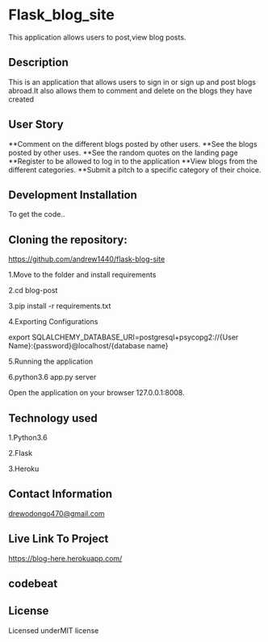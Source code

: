 # Flask_blog_site

 This application allows users to post,view blog posts.
 
## Description

This is an application that allows users to sign in or sign up and post blogs abroad.It also allows them to comment and delete on the blogs they have created

## User Story

**Comment on the different blogs posted by other users.
**See the blogs posted by other uses.
**See the random quotes on the landing page
**Register to be allowed to log in to the application
**View blogs from the different categories.
**Submit a pitch to a specific category of their choice.

## Development Installation
To get the code..

## Cloning the repository:
https://github.com/andrew1440/flask-blog-site

1.Move to the folder and install requirements

2.cd blog-post

3.pip install -r requirements.txt

4.Exporting Configurations

export SQLALCHEMY_DATABASE_URI=postgresql+psycopg2://{User Name}:{password}@localhost/{database name}

5.Running the application

6.python3.6 app.py server

Open the application on your browser 127.0.0.1:8008.

## Technology used

1.Python3.6

2.Flask

3.Heroku

## Contact Information

drewodongo470@gmail.com

## Live Link To Project
https://blog-here.herokuapp.com/

## codebeat


## License
Licensed underMIT license

